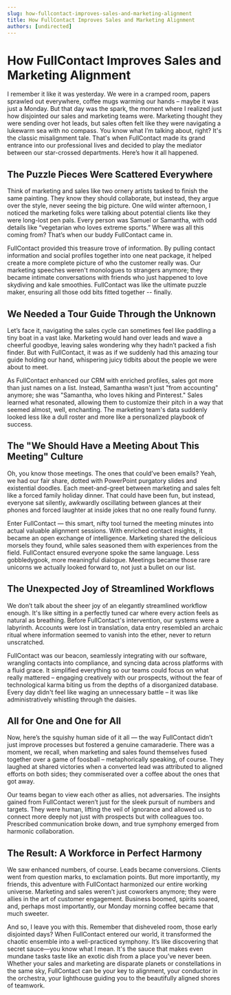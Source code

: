 ```yaml
---
slug: how-fullcontact-improves-sales-and-marketing-alignment
title: How FullContact Improves Sales and Marketing Alignment
authors: [undirected]
---
```



# How FullContact Improves Sales and Marketing Alignment

I remember it like it was yesterday. We were in a cramped room, papers sprawled out everywhere, coffee mugs warming our hands – maybe it was just a Monday. But that day was the spark, the moment where I realized just how disjointed our sales and marketing teams were. Marketing thought they were sending over hot leads, but sales often felt like they were navigating a lukewarm sea with no compass. You know what I’m talking about, right? It's the classic misalignment tale. That's when FullContact made its grand entrance into our professional lives and decided to play the mediator between our star-crossed departments. Here’s how it all happened.

## The Puzzle Pieces Were Scattered Everywhere

Think of marketing and sales like two ornery artists tasked to finish the same painting. They know they should collaborate, but instead, they argue over the style, never seeing the big picture. One wild winter afternoon, I noticed the marketing folks were talking about potential clients like they were long-lost pen pals. Every person was Samuel or Samantha, with odd details like “vegetarian who loves extreme sports.” Where was all this coming from? That’s when our buddy FullContact came in. 

FullContact provided this treasure trove of information. By pulling contact information and social profiles together into one neat package, it helped create a more complete picture of who the customer really was. Our marketing speeches weren't monologues to strangers anymore; they became intimate conversations with friends who just happened to love skydiving and kale smoothies. FullContact was like the ultimate puzzle maker, ensuring all those odd bits fitted together -- finally.

## We Needed a Tour Guide Through the Unknown

Let’s face it, navigating the sales cycle can sometimes feel like paddling a tiny boat in a vast lake. Marketing would hand over leads and wave a cheerful goodbye, leaving sales wondering why they hadn’t packed a fish finder. But with FullContact, it was as if we suddenly had this amazing tour guide holding our hand, whispering juicy tidbits about the people we were about to meet.

As FullContact enhanced our CRM with enriched profiles, sales got more than just names on a list. Instead, Samantha wasn't just "from accounting" anymore; she was "Samantha, who loves hiking and Pinterest." Sales learned what resonated, allowing them to customize their pitch in a way that seemed almost, well, enchanting. The marketing team's data suddenly looked less like a dull roster and more like a personalized playbook of success.

## The "We Should Have a Meeting About This Meeting" Culture

Oh, you know those meetings. The ones that could’ve been emails? Yeah, we had our fair share, dotted with PowerPoint purgatory slides and existential doodles. Each meet-and-greet between marketing and sales felt like a forced family holiday dinner. That could have been fun, but instead, everyone sat silently, awkwardly oscillating between glances at their phones and forced laughter at inside jokes that no one really found funny.

Enter FullContact — this smart, nifty tool turned the meeting minutes into actual valuable alignment sessions. With enriched contact insights, it became an open exchange of intelligence. Marketing shared the delicious morsels they found, while sales seasoned them with experiences from the field. FullContact ensured everyone spoke the same language. Less gobbledygook, more meaningful dialogue. Meetings became those rare unicorns we actually looked forward to, not just a bullet on our list.

## The Unexpected Joy of Streamlined Workflows

We don’t talk about the sheer joy of an elegantly streamlined workflow enough. It's like sitting in a perfectly tuned car where every action feels as natural as breathing. Before FullContact's intervention, our systems were a labyrinth. Accounts were lost in translation, data entry resembled an archaic ritual where information seemed to vanish into the ether, never to return unscratched.

FullContact was our beacon, seamlessly integrating with our software, wrangling contacts into compliance, and syncing data across platforms with a fluid grace. It simplified everything so our teams could focus on what really mattered – engaging creatively with our prospects, without the fear of technological karma biting us from the depths of a disorganized database. Every day didn't feel like waging an unnecessary battle – it was like administratively whistling through the daisies.

## All for One and One for All

Now, here’s the squishy human side of it all — the way FullContact didn’t just improve processes but fostered a genuine camaraderie. There was a moment, we recall, when marketing and sales found themselves fused together over a game of foosball – metaphorically speaking, of course. They laughed at shared victories when a converted lead was attributed to aligned efforts on both sides; they commiserated over a coffee about the ones that got away.

Our teams began to view each other as allies, not adversaries. The insights gained from FullContact weren’t just for the sleek pursuit of numbers and targets. They were human, lifting the veil of ignorance and allowed us to connect more deeply not just with prospects but with colleagues too. Prescribed communication broke down, and true symphony emerged from harmonic collaboration.

## The Result: A Workforce in Perfect Harmony

We saw enhanced numbers, of course. Leads became conversions. Clients went from question marks, to exclamation points. But more importantly, my friends, this adventure with FullContact harmonized our entire working universe. Marketing and sales weren’t just coworkers anymore; they were allies in the art of customer engagement. Business boomed, spirits soared, and, perhaps most importantly, our Monday morning coffee became that much sweeter.

And so, I leave you with this. Remember that disheveled room, those early disjointed days? When FullContact entered our world, it transformed the chaotic ensemble into a well-practiced symphony. It’s like discovering that secret sauce—you know what I mean. It's the sauce that makes even mundane tasks taste like an exotic dish from a place you’ve never been. Whether your sales and marketing are disparate planets or constellations in the same sky, FullContact can be your key to alignment, your conductor in the orchestra, your lighthouse guiding you to the beautifully aligned shores of teamwork.